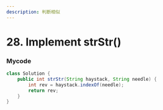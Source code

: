 ```yaml
---
description: 判断相似
---
```


# 28. Implement strStr\(\)

### Mycode

```java
class Solution {
    public int strStr(String haystack, String needle) {  
        int rev = haystack.indexOf(needle);
        return rev; 
    }
}
```




